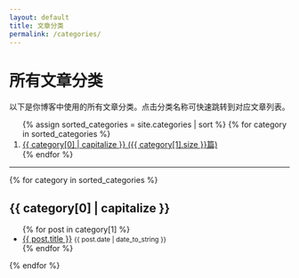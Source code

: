 ```yaml
---
layout: default
title: 文章分类
permalink: /categories/
---
```


# 所有文章分类

以下是你博客中使用的所有文章分类。点击分类名称可快速跳转到对应文章列表。

<nav>
<ol>
{% assign sorted_categories = site.categories | sort %}
{% for category in sorted_categories %}
  <li><a href="#{{ category[0] | slugify }}">{{ category[0] | capitalize }} ({{ category[1].size }}篇)</a></li>
{% endfor %}
</ol>
</nav>

<hr/>

{% for category in sorted_categories %}
<section id="{{ category[0] | slugify }}">
  <h2>{{ category[0] | capitalize }}</h2>
  <ul>
    {% for post in category[1] %}
      <li>
        <a href="{{ post.url }}">{{ post.title }}</a>
        <small>{{ post.date | date_to_string }}</small>
      </li>
    {% endfor %}
  </ul>
</section>
{% endfor %}